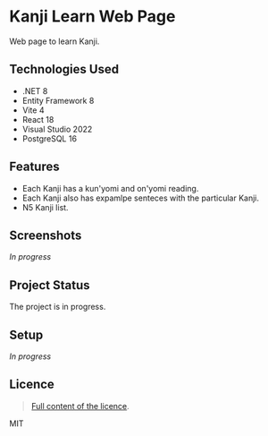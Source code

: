# Kanji Learn Web Page
Web page to learn Kanji.

## Technologies Used
- .NET 8
- Entity Framework 8
- Vite 4
- React 18
- Visual Studio 2022
- PostgreSQL 16

## Features
- Each Kanji has a kun'yomi and on'yomi reading.
- Each Kanji also has expamlpe senteces with the particular Kanji.
- N5 Kanji list.

## Screenshots
_In progress_

## Project Status
The project is in progress.

## Setup
_In progress_

## Licence
> [Full content of the licence](LICENSE).

MIT